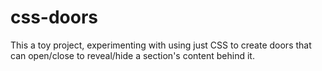 # css-doors
This a toy project, experimenting with using just CSS to create doors that can open/close to reveal/hide a section's content behind it.